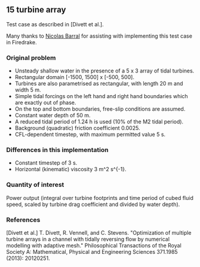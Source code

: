 ## 15 turbine array

Test case as described in [Divett et al.].

Many thanks to [Nicolas Barral][1] for assisting with implementing this test case in Firedrake.

### Original problem
  * Unsteady shallow water in the presence of a 5 x 3 array of tidal turbines.
  * Rectangular domain [-1500, 1500] x [-500, 500].
  * Turbines are also parametrised as rectangular, with length 20 m and width 5 m.
  * Simple tidal forcings on the left hand and right hand boundaries which are exactly out of phase.
  * On the top and bottom boundaries, free-slip conditions are assumed.
  * Constant water depth of 50 m.
  * A reduced tidal period of 1.24 h is used (10% of the M2 tidal period).
  * Background (quadratic) friction coefficient 0.0025.
  * CFL-dependent timestep, with maximum permitted value 5 s.

### Differences in this implementation
  * Constant timestep of 3 s.
  * Horizontal (kinematic) viscosity 3 m^2 s^{-1}.

### Quantity of interest
Power output (integral over turbine footprints and time period of cubed fluid speed, scaled by
turbine drag coefficient and divided by water depth).

### References

[Divett et al.] T. Divett, R. Vennell, and C. Stevens. "Optimization of multiple turbine arrays in a
channel with tidally reversing flow by numerical modelling with adaptive mesh." Philosophical
Transactions of the Royal Society A: Mathematical, Physical and Engineering Sciences 371.1985
(2013): 20120251.

[1]: https://nicolasbarral.fr "Nicolas Barral"
